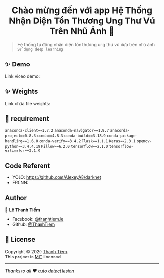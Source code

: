 <h1 align="center">Chào mừng đến với app Hệ Thống Nhận Diện Tổn Thương Ung Thư Vú Trên Nhũ Ảnh 👋</h1>

> Hệ thống tự động nhận diện tổn thương ung thư vú dựa trên nhũ ảnh<br /> `Sử dụng deep learning` 

## ✨ Demo

Link video demo:

## ✨ Weights

Link chứa file weights:

## 🚀  requirement
`anaconda-client==1.7.2`
`anaconda-navigator==1.9.7`
`anaconda-project==0.8.3`
`conda==4.8.3`
`conda-build==3.18.9`
`conda-package-handling==1.6.0`
`conda-verify==3.4.2`
`Flask==1.1.1`
`Keras==2.3.1`
`opencv-python==3.4.4.19`
`Pillow==6.2.0`
`tensorflow==2.1.0`
`tensorflow-estimator==2.1.0`

## Code Referent
- YOLO: https://github.com/AlexeyAB/darknet
- FRCNN: 
## Author

👤 **Lê Thanh Tiềm**

- Facebook: [@thanhtiem.le](https://www.facebook.com/thanhtiem.le)
- Github: [@ThanhTiem](https://github.com/ThanhTiem)

## 📝 License

Copyright © 2020 [Thanh Tiem](https://github.com/ThanhTiem).<br />
This project is [MIT](https://github.com/ThanhTiem/autodetect_lesion/blob/master/LICENSE) licensed.

---

_Thanks to all ❤️  [auto detect lesion](https://github.com/ThanhTiem/autodetect_lesion)_

